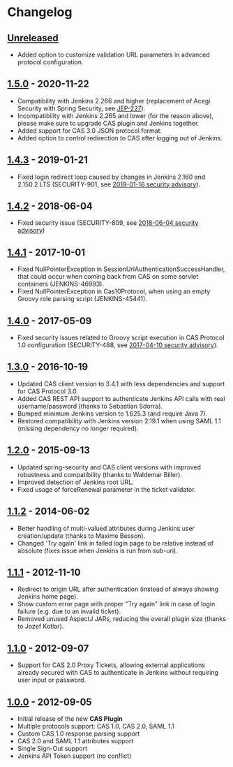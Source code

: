 # Changelog

## [Unreleased]

- Added option to customize validation URL parameters in advanced protocol configuration.

## [1.5.0] - 2020-11-22

- Compatibility with Jenkins 2.266 and higher (replacement of Acegi Security with Spring Security, see [JEP-227](https://github.com/jenkinsci/jep/tree/master/jep/227)).
- Incompatibility with Jenkins 2.265 and lower (for the reason above), please make sure to upgrade CAS plugin and Jenkins together.
- Added support for CAS 3.0 JSON protocol format.
- Added option to control redirection to CAS after logging out of Jenkins.

## [1.4.3] - 2019-01-21

- Fixed login redirect loop caused by changes in Jenkins 2.160 and 2.150.2 LTS (SECURITY-901, see [2019-01-16 security advisory](https://jenkins.io/security/advisory/2019-01-16/#SECURITY-901)).

## [1.4.2] - 2018-06-04

- Fixed security issue (SECURITY-809, see [2018-06-04 security advisory](https://jenkins.io/security/advisory/2018-06-04/))

## [1.4.1] - 2017-10-01

- Fixed NullPointerException in SessionUrlAuthenticationSuccessHandler, that could occur when coming back from CAS on some servlet containers (JENKINS-46993).
- Fixed NullPointerException in Cas10Protocol, when using an empty Groovy role parsing script (JENKINS-45441).

## [1.4.0] - 2017-05-09

- Fixed security issues related to Groovy script execution in CAS Protocol 1.0 configuration (SECURITY-488, see [2017-04-10 security advisory](https://jenkins.io/security/advisory/2017-04-10/#cas-plugin)).

## [1.3.0] - 2016-10-19

- Updated CAS client version to 3.4.1 with less dependencies and support for CAS Protocol 3.0.
- Added CAS REST API support to authenticate Jenkins API calls with real username/password (thanks to Sebastian Sdorra).
- Bumped minimum Jenkins version to 1.625.3 (and require Java 7).
- Restored compatibility with Jenkins version 2.19.1 when using SAML 1.1 (missing dependency no longer required).

## [1.2.0] - 2015-09-13

- Updated spring-security and CAS client versions with improved robustness and compatibility (thanks to Waldemar Biller).
- Improved detection of Jenkins root URL.
- Fixed usage of forceRenewal parameter in the ticket validator.

## [1.1.2] - 2014-06-02

- Better handling of multi-valued attributes during Jenkins user creation/update (thanks to Maxime Besson).
- Changed 'Try again' link in failed login page to be relative instead of absolute (fixes issue when Jenkins is run from sub-uri).

## [1.1.1] - 2012-11-10

- Redirect to origin URL after authentication (instead of always showing Jenkins home page).
- Show custom error page with proper "Try again" link in case of login failure (e.g. due to an invalid ticket).
- Removed unused AspectJ JARs, reducing the overall plugin size (thanks to Jozef Kotlar).

## [1.1.0] - 2012-09-07

- Support for CAS 2.0 Proxy Tickets, allowing external applications already secured with CAS to authenticate in Jenkins without requiring user input or password.

## [1.0.0] - 2012-09-05

- Initial release of the new **CAS Plugin**
- Multiple protocols support: CAS 1.0, CAS 2.0, SAML 1.1
- Custom CAS 1.0 response parsing support
- CAS 2.0 and SAML 1.1 attributes support
- Single Sign-Out support
- Jenkins API Token support (no conflict)

[Unreleased]: https://github.com/jenkinsci/cas-plugin/compare/cas-plugin-1.5.0...HEAD
[1.5.0]: https://github.com/jenkinsci/cas-plugin/compare/cas-plugin-1.4.3...cas-plugin-1.5.0
[1.4.3]: https://github.com/jenkinsci/cas-plugin/compare/cas-plugin-1.4.2...cas-plugin-1.4.3
[1.4.2]: https://github.com/jenkinsci/cas-plugin/compare/cas-plugin-1.4.1...cas-plugin-1.4.2
[1.4.1]: https://github.com/jenkinsci/cas-plugin/compare/cas-plugin-1.4.0...cas-plugin-1.4.1
[1.4.0]: https://github.com/jenkinsci/cas-plugin/compare/cas-plugin-1.3.0...cas-plugin-1.4.0
[1.3.0]: https://github.com/jenkinsci/cas-plugin/compare/cas-plugin-1.2.0...cas-plugin-1.3.0
[1.2.0]: https://github.com/jenkinsci/cas-plugin/compare/cas-plugin-1.1.2...cas-plugin-1.2.0
[1.1.2]: https://github.com/jenkinsci/cas-plugin/compare/cas-plugin-1.1.1...cas-plugin-1.1.2
[1.1.1]: https://github.com/jenkinsci/cas-plugin/compare/cas-plugin-1.1.0...cas-plugin-1.1.1
[1.1.0]: https://github.com/jenkinsci/cas-plugin/compare/cas-plugin-1.0.0...cas-plugin-1.1.0
[1.0.0]: https://github.com/jenkinsci/cas-plugin/releases/tag/cas-plugin-1.0.0
